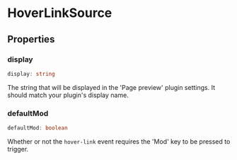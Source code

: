 <!--
 * @Author: haifeng.lu haifeng.lu@ly.com
 * @Date: 2022-12-21 10:42:07
 * @LastEditors: haifeng.lu
 * @LastEditTime: 2022-12-21 10:42:09
 * @Description: 
-->
# HoverLinkSource

## Properties

### display

```ts
display: string
```

The string that will be displayed in the 'Page preview' plugin settings. It should match your plugin's display name.

### defaultMod

```ts
defaultMod: boolean
```

Whether or not the `hover-link` event requires the 'Mod' key to be pressed to trigger.
